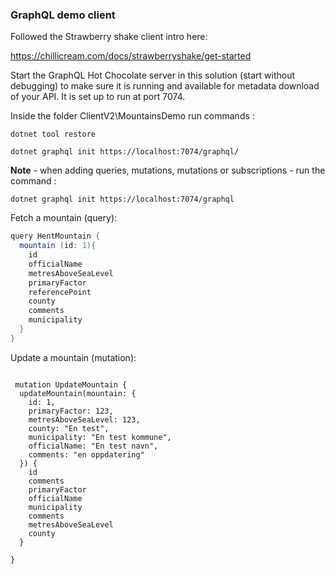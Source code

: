 ﻿### GraphQL demo client

Followed the Strawberry shake client intro here:

https://chillicream.com/docs/strawberryshake/get-started

Start the GraphQL Hot Chocolate server in this solution (start without debugging) to make sure it is running and available for metadata download
of your API. It is set up to run at port 7074.

Inside the folder ClientV2\MountainsDemo run commands :

```
dotnet tool restore

dotnet graphql init https://localhost:7074/graphql/   
```

**Note** - when adding queries, mutations, mutations or subscriptions - run the command : 

```
dotnet graphql init https://localhost:7074/graphql
```

Fetch a mountain (query):

```csharp
query HentMountain {
  mountain (id: 1){
    id
    officialName
    metresAboveSeaLevel
    primaryFactor
    referencePoint
    county
    comments
    municipality
  }
}
```


Update a mountain (mutation): 


```

 mutation UpdateMountain {
  updateMountain(mountain: {
    id: 1,
    primaryFactor: 123,
    metresAboveSeaLevel: 123,
    county: "En test",
    municipality: "En test kommune",
    officialName: "En test navn",
    comments: "en oppdatering"
  }) {
    id
    comments
    primaryFactor
    officialName
    municipality
    comments
    metresAboveSeaLevel
    county  
  }

}
```